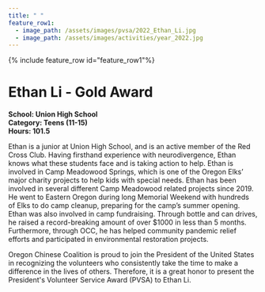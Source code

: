 ```yaml
---
title: " "
feature_row1:
  - image_path: /assets/images/pvsa/2022_Ethan_Li.jpg
  - image_path: /assets/images/activities/year_2022.jpg
---
```


{% include feature_row id="feature_row1"%}

# Ethan Li - Gold Award

**School: Union High School**  
**Category: Teens (11-15)**  
**Hours: 101.5**  

Ethan is a junior at Union High School, and is an active member of the Red Cross Club. Having firsthand experience with neurodivergence, Ethan knows what these students face and is taking action to help. Ethan is involved in Camp Meadowood Springs, which is one of the Oregon Elks’ major charity projects to help kids with special needs. Ethan has been involved in several different Camp Meadowood related projects since 2019.  He went to Eastern Oregon during long Memorial Weekend with hundreds of Elks to do camp cleanup, preparing for the camp’s summer opening. Ethan was also involved in camp fundraising. Through bottle and can drives, he raised a record-breaking amount of over $1000 in less than 5 months. Furthermore, through OCC, he has helped community pandemic relief efforts and participated in environmental restoration projects.

Oregon Chinese Coalition is proud to join the President of the United States in recognizing the volunteers who consistently take the time to make a difference in the lives of others. Therefore, it is a great honor to present the President's Volunteer Service Award (PVSA) to Ethan Li.
